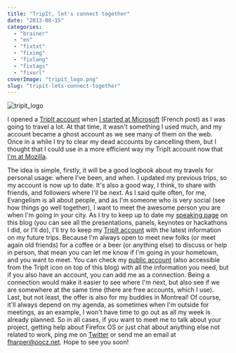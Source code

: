 ```yaml
---
title: "TripIt, let's connect together"
date: "2013-08-15"
categories: 
  - "brainer"
  - "en"
  - "fixtxt"
  - "fiximg"
  - "fixlang"
  - "fixtags"
  - "fixurl"
coverImage: "tripit_logo.png"
slug: "tripit-lets-connect-together"
---
```


![tripit_logo](images/tripit_logo.png)

I opened a [TripIt account](https://www.tripit.com/people/fredericharper) when [I started at Microsoft](https://fred.dev/le-roi-est-mort-vive-le-roi/ "Le roi est mort, vive le roi") (French post) as I was going to travel a lot. At that time, it wasn't something I used much, and my account became a ghost account as we see many of them on the web. Once in a while I try to clear my dead accounts by cancelling them, but I thought that I could use in a more efficient way my TripIt account now that [I'm at Mozilla](https://fred.dev/one-month-as-a-firefox-os-technical-evangelist/ "One month as a Firefox OS Technical Evangelist").

The idea is simple, firstly, it will be a good logbook about my travels for personal usage: where I've been, and when. I updated my previous trips, so my account is now up to date. It's also a good way, I think, to share with friends, and followers where I'll be next. As I said quite often, for me, Evangelism is all about people, and as I'm someone who is very social (see how things go well together), I want to meet the awesome person you are when I'm going in your city. As I try to keep up to date my [speaking page](http://fred.dev/speaking/) on this blog (you can see all the presentations, panels, keynotes or hackathons I did, or I'll do), I'll try to keep my [TripIt account](https://www.tripit.com/people/fredericharper) with the latest information on my future trips. Because I'm always open to meet new folks (or meet again old friends) for a coffee or a beer (or anything else) to discuss or help in person, that mean you can let me know if I'm going in your hometown, and you want to meet. You can check my [public account](https://www.tripit.com/people/fredericharper) (also accessible from the TripIt icon on top of this blog) with all the information you need, but if you also have an account, you can add me as a connection. Being a connection would make it easier to see where I'm next, but also see if we are somewhere at the same time (there are free accounts, which I use). Last, but not least, the offer is also for my buddies in Montreal! Of course, it'll always depend on my agenda, as sometimes when I'm outside for meetings, as an example, I won't have time to go out as all my week is already planned. So in all cases, if you want to meet me to talk about your project, getting help about Firefox OS or just chat about anything else not related to work, ping me on [Twitter](https://twitter.com/fharper) or send me an email at [fharper@oocz.net](mailto:fharper@oocz.net). Hope to see you soon!
